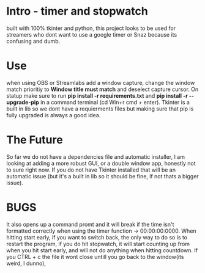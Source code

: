 # Intro - timer and stopwatch
built with 100% tkinter and python, this project looks to be used for streamers who dont want to use a google timer or Snaz because its confusing and dumb.
# Use
when using OBS or Streamlabs add a window capture, change the window match prioritiy to __Window title must match__ and deselect capture cursor. On statup make sure to run __pip install -r requirements.txt__ and __pip install -r --upgrade-pip__ in a command terminal (cd <file install path>Win+r cmd + enter). Tkinter is a built in lib so we dont have a requierments files but making sure that pip is fully upgraded is always a good idea.
# The Future
So far we do not have a dependencies file and automatic installer, I am looking at adding a more robust GUI, or a double window app, honestly not to sure right now. If you do not have Tkinter installed that will be an automatic issue (but it's a built in lib so it should be fine, if not thats a bigger issue). 
# BUGS
It also opens up a command promt and it will break if the time isn't formatted correctly when using the timer function -> 00:00:00:0000. When hitting start early, if you want to switch back, the only way to do so is to restart the program, if you do hit stopwatch, it will start counting up from when you hit start early, and will not do anything when hitting countdown. If you CTRL + c the file it wont close untill you go back to the window(its weird, I dunno),